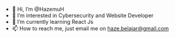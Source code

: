 - 👋 Hi, I’m @HazemuH
- 👀 I’m interested in Cybersecurity and Website Developer
- 🌱 I’m currently learning React Js
- 📫 How to reach me, just email me on haze.belajar@gmail.com

<!---
HazemuH/HazemuH is a ✨ special ✨ repository because its `README.md` (this file) appears on your GitHub profile.
You can click the Preview link to take a look at your changes.
--->
